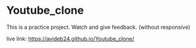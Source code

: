 # Youtube_clone
This is a practice project. Watch and give feedback.
(without responsive)

live link: https://avideb24.github.io/Youtube_clone/

